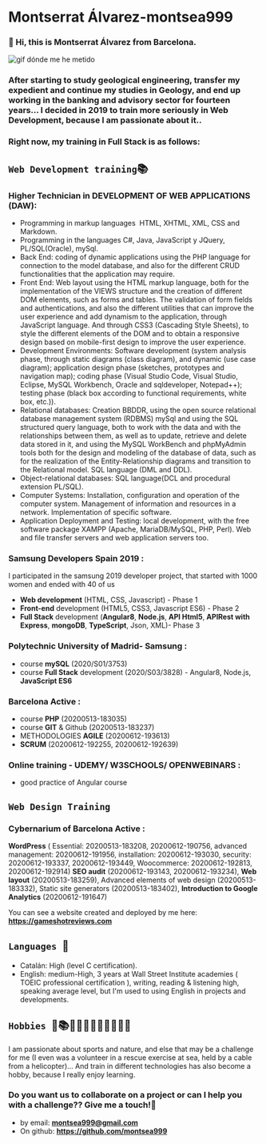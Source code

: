 # Montserrat Álvarez-montsea999

### 👋 Hi, this is Montserrat Álvarez from Barcelona. 
![gif dónde me he metido](https://github.com/montsea999/inspirations/blob/master/assets/gifAvatarYes.gif) 
### After starting to study geological engineering, transfer my expedient and continue my studies in Geology, and end up working in the banking and advisory sector for fourteen years... I decided in 2019 to train more seriously in Web Development, because I am passionate about it..

### Right now, my training in Full Stack is as follows:

## `Web Development training`📚

### Higher Technician in DEVELOPMENT OF WEB APPLICATIONS (DAW): 
- Programming in markup languages ​​ HTML, XHTML, XML, CSS and Markdown.
- Programming in the languages C#, Java, JavaScript y JQuery, PL/SQL(Oracle), mySql.
- Back End: coding of dynamic applications using the PHP language for connection to the model database, and also for the different CRUD functionalities that the application may require.
- Front End: Web layout using the HTML markup language, both for the implementation of the VIEWS structure and the creation of different DOM elements, such as forms and tables. The validation of form fields and authentications, and also the different utilities that can improve the user experience and add dynamism to the application, through JavaScript language. And through CSS3 (Cascading Style Sheets), to style the different elements of the DOM and to obtain a responsive design based on mobile-first design to improve the user experience.
- Development Environments: Software development (system analysis phase, through static diagrams (class diagram), and dynamic (use case diagram); application design phase (sketches, prototypes and navigation map); coding phase (Visual Studio Code, Visual Studio, Eclipse, MySQL Workbench, Oracle and sqldeveloper, Notepad++); testing phase (black box according to functional requirements, white box, etc.)).
- Relational databases: Creation BBDDR, using the open source relational database management system (RDBMS) mySql and using the SQL structured query language, both to work with the data and with the relationships between them, as well as to update, retrieve and delete data stored in it, and using the MySQL WorkBench and phpMyAdmin tools both for the design and modeling of the database of data, such as for the realization of the Entity-Relationship diagrams and transition to the Relational model. SQL language (DML and DDL). 
- Object-relational databases: SQL language(DCL and procedural extension PL/SQL). 
- Computer Systems: Installation, configuration and operation of the computer system. Management of information and resources in a network. Implementation of specific software.
- Application Deployment and Testing: local development, with the free software package XAMPP (Apache, MariaDB/MySQL, PHP, Perl). Web and file transfer servers and web application servers too.

### Samsung Developers Spain 2019 : 
I participated in the samsung 2019 developer project, that started with 1000 women and ended with 40 of us
- **Web development** (HTML, CSS, Javascript) - Phase 1
- **Front-end** development (HTML5, CSS3, Javascript ES6) - Phase 2
- **Full Stack** development (**Angular8**, **Node.js**, **API Html5**, **APIRest with Express**, **mongoDB**, **TypeScript**, Json, XML)- Phase 3

### Polytechnic University of Madrid- Samsung : 
- course **mySQL** (2020/S01/3753)
- course **Full Stack** development (2020/S03/3828) - Angular8, Node.js, **JavaScript ES6**

### Barcelona Active : 
- course **PHP** (20200513-183035) 
- course **GIT** & Github (20200513-183237) 
- METHODOLOGIES **AGILE** (20200612-193613) 
- **SCRUM** (20200612-192255, 20200612-192639) 

### Online training - UDEMY/ W3SCHOOLS/ OPENWEBINARS : 
- good practice of Angular course

## `Web Design Training`
### Cybernarium of Barcelona Active : 
**WordPress** ( Essential: 20200513-183208, 20200612-190756, advanced management: 20200612-191956, installation: 20200612-193030, security: 20200612-193337, 20200612-193449, Woocommerce: 20200612-192813, 20200612-192914) 
**SEO audit** (20200612-193143, 20200612-193234), 
**Web layout** (20200513-183259), Advanced elements of web design (20200513-183332), Static site generators (20200513-183402), 
**Introduction to Google Analytics** (20200612-191647)

You can see a website created and deployed by me here: **https://gameshotreviews.com**

## `Languages `🎤
- Catalán: High (level C certification).
- English: medium-High, 3 years at Wall Street Institute academies ( TOEIC professional certification ), writing, reading & listening high, speaking average level, but I'm used to using English in projects and developments.

## `Hobbies `🤿📚🏄‍♀‍🧗🏼‍♀‍🎷🧘‍♀‍🏀        
I am passionate about sports and nature, and else that may be a challenge for me (I even was a volunteer in a rescue exercise at sea, held by a cable from a helicopter)... And train in different technologies has also become a hobby, because I really enjoy learning.

### Do you want us to collaborate on a project or can I help you with a challenge?? Give me a touch!🚀

- by email: **montsea999@gmail.com**
- On github: **https://github.com/montsea999**








